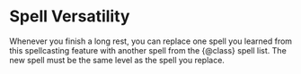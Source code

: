 # Spell Versatility
Whenever you finish a long rest, you can replace one spell you learned from this spellcasting feature with another spell from the {@class} spell list.
The new spell must be the same level as the spell you replace.
